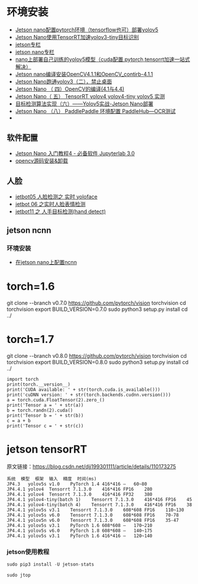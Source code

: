 # 环境安装
* [Jetson nano配置pytorch环境（tensorflow也可）部署yolov5](https://blog.csdn.net/qq_43263543/article/details/115128258?utm_medium=distribute.pc_aggpage_search_result.none-task-blog-2~aggregatepage~first_rank_v2~rank_aggregation-14-115128258.pc_agg_rank_aggregation&utm_term=jetsonnano%E9%83%A8%E7%BD%B2yolov5&spm=1000.2123.3001.4430)
* [Jetson Nano使用TensorRT加速yolov3-tiny目标识别](https://zhuanlan.zhihu.com/p/344028017)
* [jetson专栏](https://blog.csdn.net/beckhans/category_8839715.html)
* [jetson nano专栏](https://blog.csdn.net/walletiger/category_10584720.html)
* [nano上部署自己训练的yolov5模型（cuda配置,pytorch,tensorrt加速一站式解决）](https://blog.csdn.net/weixin_45454706/article/details/110346822?utm_term=jetsonnano%E9%83%A8%E7%BD%B2yolov5&utm_medium=distribute.pc_aggpage_search_result.none-task-blog-2~all~sobaiduweb~default-3-110346822&spm=3001.4430)
* [Jetson nano编译安装OpenCV4.1.1和OpenCV_contirb-4.1.1](https://blog.csdn.net/weixin_42640549/article/details/104732567?ops_request_misc=%257B%2522request%255Fid%2522%253A%2522159568341719725211901367%2522%252C%2522scm%2522%253A%252220140713.130102334.pc%255Fblog.%2522%257D&request_id=159568341719725211901367&biz_id=0&utm_medium=distribute.pc_search_result.none-task-blog-2~blog~first_rank_v2~rank_blog_v1-4-104732567.pc_v2_rank_blog_v1&utm_term=jetson%20nano%20opencv%204.1.1&spm=1018.2118.3001.4187)
* [Jetson Nano跑通yolov3（二），禁止桌面](https://blog.csdn.net/alphonse2017/article/details/89634767?utm_medium=distribute.pc_aggpage_search_result.none-task-blog-2~aggregatepage~first_rank_v2~rank_aggregation-8-89634767.pc_agg_rank_aggregation&utm_term=jetsonnano%E9%83%A8%E7%BD%B2yolov5&spm=1000.2123.3001.4430)
* [Jetson Nano （ 四）OpenCV的编译(4.1与4.4)](https://blog.csdn.net/djj199301111/article/details/107774229)
* [Jetson Nano（ 五） TensorRT yolov4 yolov4-tiny yolov5 实测](https://blog.csdn.net/djj199301111/article/details/110173275)
* [目标检测算法实现（六）——Yolov5实战-Jetson Nano部署](https://blog.csdn.net/qq_40305597/article/details/117320573?utm_medium=distribute.pc_aggpage_search_result.none-task-blog-2~aggregatepage~first_rank_v2~rank_aggregation-13-117320573.pc_agg_rank_aggregation&utm_term=jetsonnano%E9%83%A8%E7%BD%B2yolov5&spm=1000.2123.3001.4430)
* [Jetson Nano （八） PaddlePaddle 环境配置 PaddleHub—OCR测试](https://blog.csdn.net/djj199301111/article/details/114487656)
* 



## 软件配置
* [Jetson Nano 入门教程4 - 必备软件 Jupyterlab 3.0](https://zhuanlan.zhihu.com/p/342803670)
* [opencv源码安装&卸载](https://blog.csdn.net/alphonse2017/article/details/94624181)

## 人脸
* [jetbot05 人脸检测之 实时 yoloface](https://blog.csdn.net/walletiger/article/details/109784683)
* [jetbot 06 之实时人脸表情检测](https://blog.csdn.net/walletiger/article/details/109837667)
* [jetbot11 之 人手目标检测(hand detect)](https://blog.csdn.net/walletiger/article/details/111027113?spm=1001.2014.3001.5501)



## jetson ncnn
### 环境安装
* [在jetson nano上配置ncnn](https://zhuanlan.zhihu.com/p/285594861)


## 

# torch=1.6
git clone --branch v0.7.0 https://github.com/pytorch/vision torchvision
cd torchvision
export BUILD_VERSION=0.7.0
sudo python3 setup.py install 
cd ../

# torch=1.7
git clone --branch v0.8.0 https://github.com/pytorch/vision torchvision
cd torchvision
export BUILD_VERSION=0.8.0
sudo python3 setup.py install 
cd ../

```
import torch
print(torch.__version__)
print('CUDA available: ' + str(torch.cuda.is_available()))
print('cuDNN version: ' + str(torch.backends.cudnn.version()))
a = torch.cuda.FloatTensor(2).zero_()
print('Tensor a = ' + str(a))
b = torch.randn(2).cuda()
print('Tensor b = ' + str(b))
c = a + b
print('Tensor c = ' + str(c))
```



# jetson tensorRT

原文链接：https://blog.csdn.net/djj199301111/article/details/110173275

```
系统	模型	框架	输入	精度	时间(ms)
JP4.3	yolov5s v1.0	PyTorch 1.4	416*416	—	60~80
JP4.4.1	yolov4	Tensorrt 7.1.3.0	416*416	FP16	280
JP4.4.1	yolov4	Tensorrt 7.1.3.0	416*416	FP32	380
JP4.4.1	yolov4-tiny(batch 1)	Tensorrt 7.1.3.0	416*416	FP16	45
JP4.4.1	yolov4-tiny(batch 4)	Tensorrt 7.1.3.0	416*416	FP16	38
JP4.4.1	yolov5s v3.1	Tensorrt 7.1.3.0	608*608	FP16	110~130
JP4.4.1	yolov5s v6.0	Tensorrt 7.1.3.0	608*608	FP16	70-78
JP4.4.1	yolov5n v6.0	Tensorrt 7.1.3.0	608*608	FP16	35-47
JP4.4.1	yolov5s v3.1	PyTorch 1.6	608*608	—	170~210
JP4.4.1	yolov5s v6.0	PyTorch 1.8	608*608	—	140~175
JP4.4.1	yolov5s v3.1	PyTorch 1.6	416*416	—	120~140
```


### jetson使用教程
```python
sudo pip3 install -U jetson-stats

sudo jtop
```




